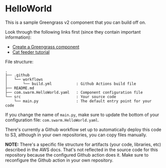 # HelloWorld

This is a sample Greengrass v2 component that you can build off on.

Look through the following links first (since they contain important information):
- [Create a Greengrass component](https://docs.aws.amazon.com/greengrass/v2/developerguide/create-components.html)
- [Cat feeder tutorial](https://devopstar.com/2020/12/16/feeding-my-cat-with-aws-iot-greengrassv2)

File structure:
```
.
├── .github
│   └── workflows
│       └── build.yml           : Github Actions build file 
├── README.md
├── com.swarm.HelloWorld.yaml   : Component configuration file
└── src                         : Your source code
    └── main.py                 : The default entry point for your code
```

If you change the name of `main.py`, make sure to update the bottom of your configuration file: `com.swarm.HelloWorld.yaml`.

There's currently a Github workflow set up to automatically deploy this code to S3, although in your own repositories, you can copy files manually.

**NOTE:** There's a specific file structure for artifacts (your code, libraries, etc) described in the AWS docs. That's not reflected in the source code for this repository because the configured Github action does it. Make sure to reconfigure the Github action in your own repository.
